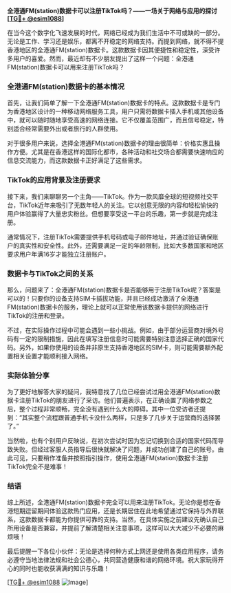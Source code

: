 **全港通FM(station)数据卡可以注册TikTok吗？——一场关于网络与应用的探讨[[TG💪+ @esim1088](https://t.me/s/esim1088)]**

在当今这个数字化飞速发展的时代，网络已经成为我们生活中不可或缺的一部分。无论是工作、学习还是娱乐，都离不开稳定的网络支持。而提到网络，就不得不提香港地区的全港通FM(station)数据卡。这款数据卡因其便捷性和稳定性，深受许多用户的喜爱。然而，最近却有不少朋友提出了这样一个问题：全港通FM(station)数据卡可以用来注册TikTok吗？

### 全港通FM(station)数据卡的基本情况

首先，让我们简单了解一下全港通FM(station)数据卡的特点。这款数据卡是专门为香港地区设计的一种移动网络服务工具，用户只需将数据卡插入手机或其他设备中，就可以随时随地享受高速的网络连接。它不仅覆盖范围广，而且信号稳定，特别适合经常需要外出或者旅行的人群使用。

对于很多用户来说，选择全港通FM(station)数据卡的理由很简单：价格实惠且操作方便。尤其是在香港这样的国际化都市，各种活动和社交场合都需要快速响应的信息交流能力，而这款数据卡正好满足了这些需求。

### TikTok的应用背景及注册要求

接下来，我们来聊聊另一个主角——TikTok。作为一款风靡全球的短视频社交平台，TikTok近年来吸引了无数年轻人的关注。它以创意无限的内容和轻松愉快的用户体验赢得了大量忠实粉丝。但想要享受这一平台的乐趣，第一步就是完成注册。

通常情况下，注册TikTok需要提供手机号码或电子邮件地址，并通过验证确保账户的真实性和安全性。此外，还需要满足一定的年龄限制，比如大多数国家和地区要求用户年满16岁才能独立注册账户。

### 数据卡与TikTok之间的关系

那么，问题来了：全港通FM(station)数据卡是否能够用于注册TikTok呢？答案是可以的！只要你的设备支持SIM卡插拔功能，并且已经成功激活了全港通FM(station)数据卡的服务，理论上就可以正常使用该数据卡提供的网络进行TikTok的注册和登录。

不过，在实际操作过程中可能会遇到一些小挑战。例如，由于部分运营商对境外号码有一定的限制措施，因此在填写注册信息时可能需要特别注意选择正确的国家代码。另外，如果你使用的设备并非原生支持香港地区的SIM卡，则可能需要额外配置相关设置才能顺利接入网络。

### 实际体验分享

为了更好地解答大家的疑问，我特意找了几位已经尝试过用全港通FM(station)数据卡注册TikTok的朋友进行了采访。他们普遍表示，在正确设置了网络参数之后，整个过程非常顺畅，完全没有遇到什么大的障碍。其中一位受访者还提到：“其实整个流程跟普通手机卡没什么两样，只是多了几步关于运营商的选择罢了。”

当然啦，也有个别用户反映说，在初次尝试时因为忘记切换到合适的国家代码而导致失败。但经过客服人员指导后很快就解决了问题，并成功创建了自己的账号。由此可见，只要稍作准备并按照指引操作，使用全港通FM(station)数据卡注册TikTok完全不是难事！

### 结语

综上所述，全港通FM(station)数据卡完全可以用来注册TikTok。无论你是想在香港短期逗留期间体验这款热门应用，还是长期居住在此地希望通过它保持与外界联系，这款数据卡都能为你提供可靠的支持。当然，在具体实施之前建议先确认自己所用设备是否兼容，并提前了解清楚相关注意事项，这样可以大大减少不必要的麻烦哦！

最后提醒一下各位小伙伴：无论是选择何种方式上网还是使用各类应用程序，请务必遵守当地法律法规和社会公德心，共同营造健康和谐的网络环境。祝大家玩得开心的同时也能收获满满的知识与乐趣！

[[TG💪+ @esim1088](https://t.me/s/esim1088) ![Image](https://i.postimg.cc/4NQfJmqS/Snipaste-2025-05-13-00-14-12.png)]